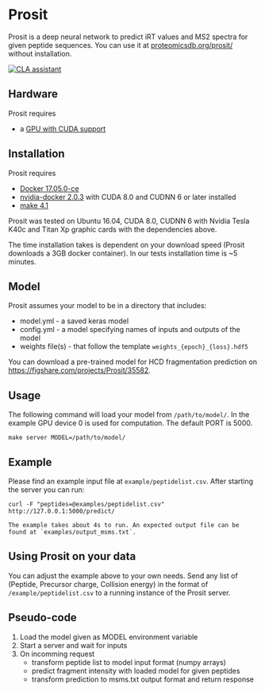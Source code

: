 
# Prosit

Prosit is a deep neural network to predict iRT values and MS2 spectra for given peptide sequences. 
You can use it at [proteomicsdb.org/prosit/](http://www.proteomicsdb.org/prosit/) without installation.

[![CLA assistant](https://cla-assistant.io/readme/badge/kusterlab/prosit)](https://cla-assistant.io/kusterlab/prosit)

## Hardware

Prosit requires

- a [GPU with CUDA support](https://developer.nvidia.com/cuda-gpus)


## Installation

Prosit requires

- [Docker 17.05.0-ce](https://docs.docker.com/install/)
- [nvidia-docker 2.0.3](https://github.com/NVIDIA/nvidia-docker) with CUDA 8.0 and CUDNN 6 or later installed
- [make 4.1](https://www.gnu.org/software/make/)

Prosit was tested on Ubuntu 16.04, CUDA 8.0, CUDNN 6 with Nvidia Tesla K40c and Titan Xp graphic cards with the dependencies above.

The time installation takes is dependent on your download speed (Prosit downloads a 3GB docker container). In our tests installation time is ~5 minutes.

## Model

Prosit assumes your model to be in a directory that includes:

- model.yml - a saved keras model
- config.yml - a model specifying names of inputs and outputs of the model
- weights file(s) - that follow the template `weights_{epoch}_{loss}.hdf5`

You can download a pre-trained model for HCD fragmentation prediction on https://figshare.com/projects/Prosit/35582.

## Usage

The following command will load your model from `/path/to/model/`.
In the example GPU device 0 is used for computation. The default PORT is 5000.

    make server MODEL=/path/to/model/

## Example

Please find an example input file at `example/peptidelist.csv`. After starting the server you can run:

    curl -F "peptides=@examples/peptidelist.csv" http://127.0.0.1:5000/predict/

    The example takes about 4s to run. An expected output file can be found at `examples/output_msms.txt`.

## Using Prosit on your data

You can adjust the example above to your own needs. Send any list of (Peptide, Precursor charge, Collision energy) in the format of `/example/peptidelist.csv` to a running instance of the Prosit server.


## Pseudo-code

1. Load the model given as MODEL environment variable
2. Start a server and wait for inputs
3. On incomming request
    * transform peptide list to model input format (numpy arrays)
    * predict fragment intensity with loaded model for given peptides
    * transform prediction to msms.txt output format and return response
